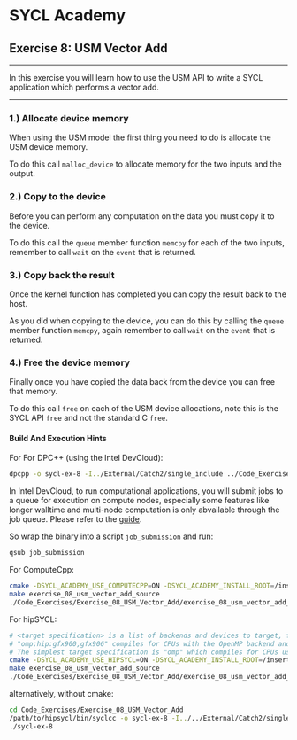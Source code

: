 # SYCL Academy

## Exercise 8: USM Vector Add
---

In this exercise you will learn how to use the USM API to write a SYCL
application which performs a vector add.

---

### 1.) Allocate device memory

When using the USM model the first thing you need to do is allocate the USM
device memory.

To do this call `malloc_device` to allocate memory for the two inputs and the
output.

### 2.) Copy to the device

Before you can perform any computation on the data you must copy it to the
device.

To do this call the `queue` member function `memcpy` for each of the two inputs,
remember to call `wait` on the `event` that is returned.

### 3.) Copy back the result

Once the kernel function has completed you can copy the result back to the host.

As you did when copying to the device, you can do this by calling the `queue`
member function `memcpy`, again remember to call `wait` on the `event` that is
returned.

### 4.) Free the device memory

Finally once you have copied the data back from the device you can free that
memory.

To do this call `free` on each of the USM device allocations, note this is the
SYCL API `free` and not the standard C `free`.

#### Build And Execution Hints

For For DPC++ (using the Intel DevCloud):
```sh
dpcpp -o sycl-ex-8 -I../External/Catch2/single_include ../Code_Exercises/Exercise_08_USM_Vector_Add/source.cpp
```
In Intel DevCloud, to run computational applications, you will submit jobs to a queue for execution on compute nodes,
especially some features like longer walltime and multi-node computation is only abvailable through the job queue.
Please refer to the [guide][devcloud-job-submission].

So wrap the binary into a script `job_submission` and run:
```sh
qsub job_submission
```

For ComputeCpp:
```sh
cmake -DSYCL_ACADEMY_USE_COMPUTECPP=ON -DSYCL_ACADEMY_INSTALL_ROOT=/insert/path/to/computecpp ..
make exercise_08_usm_vector_add_source
./Code_Exercises/Exercise_08_USM_Vector_Add/exercise_08_usm_vector_add_source
```


For hipSYCL:
```sh
# <target specification> is a list of backends and devices to target, for example
# "omp;hip:gfx900,gfx906" compiles for CPUs with the OpenMP backend and for AMD Vega 10 (gfx900) and Vega 20 (gfx906) GPUs using the HIP backend.
# The simplest target specification is "omp" which compiles for CPUs using the OpenMP backend.
cmake -DSYCL_ACADEMY_USE_HIPSYCL=ON -DSYCL_ACADEMY_INSTALL_ROOT=/insert/path/to/hipsycl -DHIPSYCL_TARGETS="<target specification>" ..
make exercise_08_usm_vector_add_source
./Code_Exercises/Exercise_08_USM_Vector_Add/exercise_08_usm_vector_add_source
```
alternatively, without cmake:
```sh
cd Code_Exercises/Exercise_08_USM_Vector_Add
/path/to/hipsycl/bin/syclcc -o sycl-ex-8 -I../../External/Catch2/single_include --hipsycl-targets="<target specification>" source.cpp
./sycl-ex-8
```


[devcloud-job-submission]: https://devcloud.intel.com/oneapi/documentation/job-submission/
